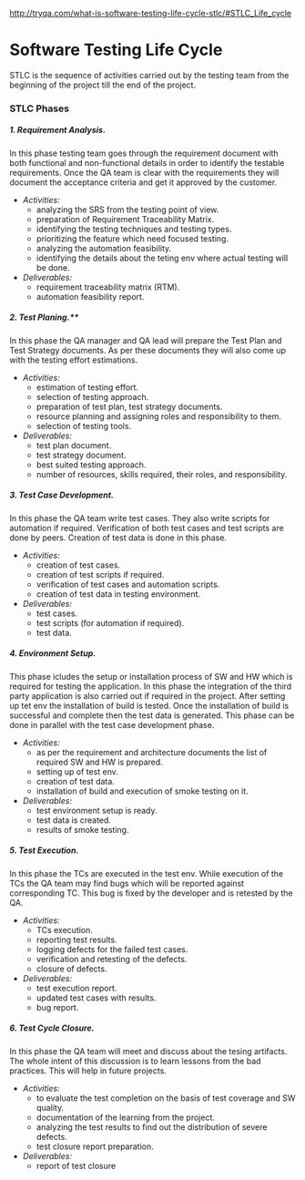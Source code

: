 http://tryqa.com/what-is-software-testing-life-cycle-stlc/#STLC_Life_cycle


# Software Testing Life Cycle
STLC is the sequence of activities carried out by the testing team from the beginning of the project till the end of the project.

### STLC Phases

##### 1. Requirement Analysis.
In this phase testing team goes through the requirement document with both functional and non-functional details in order to identify the testable requirements. Once the QA team is clear with the requirements they will document the acceptance criteria and get it approved by the customer.

- *Activities:*
    - analyzing the SRS from the testing point of view.
    - preparation of Requirement Traceability Matrix.
    - identifying the testing techniques and testing types.
    - prioritizing the feature which need focused testing.
    - analyzing the automation feasibility.
    - identifying the details about the teting env where actual testing will be done.
- *Deliverables:*
    - requirement traceability matrix (RTM).
    - automation feasibility report.

##### 2. Test Planing.**
In this phase the QA manager and QA lead will prepare the Test Plan and Test Strategy documents. As per these documents they will also come up with the testing effort estimations.

- *Activities:*
    - estimation of testing effort.
    - selection of testing approach.
    - preparation of test plan, test strategy documents.
    - resource planning and assigning roles and responsibility to them.
    - selection of testing tools.
- *Deliverables:*
    - test plan document.
    - test strategy document.
    - best suited testing approach.
    - number of resources, skills required, their roles, and responsibility.

##### 3. Test Case Development.
In this phase the QA team write test cases. They also write scripts for automation if required. Verification of both test cases and test scripts are done by peers. Creation of test data is done in this phase.

- *Activities:*
    - creation of test cases.
    - creation of test scripts if required.
    - verification of test cases and automation scripts.
    - creation of test data in testing environment.
- *Deliverables:*
    - test cases.
    - test scripts (for automation if required).
    - test data.

##### 4. Environment Setup.
This phase icludes the setup or installation process of SW and HW which is required for testing the application. In this phase the integration of the third party application is also carried out if required in the project. After setting up tet env the installation of build is tested. Once the installation of build is successful and complete then the test data is generated. This phase can be done in parallel with the test case development phase.
- *Activities:*
    - as per the requirement and architecture documents the list of required SW and HW is prepared.
    - setting up of test env.
    - creation of test data.
    - installation of build and execution of smoke testing on it.
- *Deliverables:*
    - test environment setup is ready.
    - test data is created.
    - results of smoke testing.

##### 5. Test Execution.
In this phase the TCs are executed in the test env. While execution of the TCs the QA team may find bugs which will be reported against corresponding TC. This bug is fixed by the developer and is retested by the QA.
- *Activities:*
    - TCs execution.
    - reporting test results.
    - logging defects for the failed test cases.
    - verification and retesting of the defects.
    - closure of defects.
- *Deliverables:*
    - test execution report.
    - updated test cases with results.
    - bug report.

##### 6. Test Cycle Closure.
In this phase the QA team will meet and discuss about the tesing artifacts. The whole intent of this discussion is to learn lessons from the bad practices. This will help in future projects.
- *Activities:*
    - to evaluate the test completion on the basis of test coverage and SW quality.
    - documentation of the learning from the project.
    - analyzing the test results to find out the distribution of severe defects.
    - test closure report preparation.
- *Deliverables:*
    - report of test closure